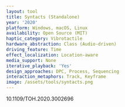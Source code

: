 ```yaml
---
layout: tool
title: Syntacts (Standalone)
year: '2020'
platform: Windows, macOS, Linux
availability: Open Source (MIT)
haptic_category: Vibrotactile
hardware_abstraction: Class (Audio-driven)
driving_feature: Time
effect_localization: Location-aware
media_support: None
iterative_playback: 'Yes'
design_approaches: DPC, Process, Sequencing
interaction_metaphors: Track, Keyframe
image: /assets/tools/syntacts.png
---
```

10.1109/TOH.2020.3002696
